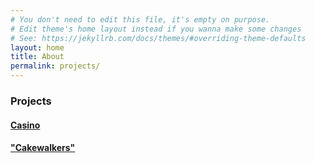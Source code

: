 ```yaml
---
# You don't need to edit this file, it's empty on purpose.
# Edit theme's home layout instead if you wanna make some changes
# See: https://jekyllrb.com/docs/themes/#overriding-theme-defaults
layout: home
title: About
permalink: projects/
---
```


<h3 class="projects"> Projects </h3>
<h4 class="project-header">
  <a href="https://github.com/bmangelsen/casino">Casino</a>
</h4>

<h4 class="project-header">
  <a href="https://github.com/tiy-dc-ror-2016-oct/cakewalkers">"Cakewalkers"</a>
</h4>
